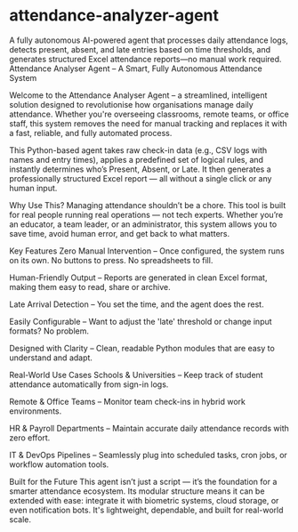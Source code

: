 # attendance-analyzer-agent
A fully autonomous AI-powered agent that processes daily attendance logs, detects present, absent, and late entries based on time thresholds, and generates structured Excel attendance reports—no manual work required.
Attendance Analyser Agent – A Smart, Fully Autonomous Attendance System

Welcome to the Attendance Analyser Agent – a streamlined, intelligent solution designed to revolutionise how organisations manage daily attendance. Whether you're overseeing classrooms, remote teams, or office staff, this system removes the need for manual tracking and replaces it with a fast, reliable, and fully automated process.

This Python-based agent takes raw check-in data (e.g., CSV logs with names and entry times), applies a predefined set of logical rules, and instantly determines who’s Present, Absent, or Late. It then generates a professionally structured Excel report — all without a single click or any human input.

Why Use This?
Managing attendance shouldn’t be a chore. This tool is built for real people running real operations — not tech experts. Whether you’re an educator, a team leader, or an administrator, this system allows you to save time, avoid human error, and get back to what matters.

 Key Features
Zero Manual Intervention – Once configured, the system runs on its own. No buttons to press. No spreadsheets to fill.

Human-Friendly Output – Reports are generated in clean Excel format, making them easy to read, share or archive.

Late Arrival Detection – You set the time, and the agent does the rest.

Easily Configurable – Want to adjust the 'late' threshold or change input formats? No problem.

Designed with Clarity – Clean, readable Python modules that are easy to understand and adapt.

Real-World Use Cases
Schools & Universities – Keep track of student attendance automatically from sign-in logs.

Remote & Office Teams – Monitor team check-ins in hybrid work environments.

HR & Payroll Departments – Maintain accurate daily attendance records with zero effort.

IT & DevOps Pipelines – Seamlessly plug into scheduled tasks, cron jobs, or workflow automation tools.

Built for the Future
This agent isn’t just a script — it’s the foundation for a smarter attendance ecosystem. Its modular structure means it can be extended with ease: integrate it with biometric systems, cloud storage, or even notification bots. It's lightweight, dependable, and built for real-world scale.


